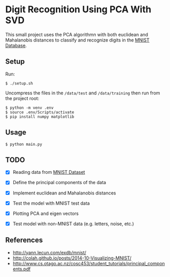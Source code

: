 # Digit Recognition Using PCA With SVD

This small project uses the PCA algorithmn with both euclidean and Mahalanobis distances to classify and recognize digits in the [MNIST Database](http://yann.lecun.com/exdb/mnist/).

## Setup
Run:
```console
$ ./setup.sh
```
Uncompress the files in the `/data/test` and `/data/training` then run from the project root:
```console
$ python -m venv .env
$ source .env/Scripts/activate
$ pip install numpy matplotlib
```

## Usage
```console
$ python main.py
```
## TODO
- [x] Reading data from [MNIST Dataset](http://yann.lecun.com/exdb/mnist/)
- [x] Define the principal components of the data
- [x] Implement euclidean and Mahalanobis distances
- [x] Test the model with MNIST test data
- [x] Plotting PCA and eigen vectors
- [x] Test model with non-MNIST data (e.g. letters, noise, etc.)


## References
- http://yann.lecun.com/exdb/mnist/
- http://colah.github.io/posts/2014-10-Visualizing-MNIST/
- http://www.cs.otago.ac.nz/cosc453/student_tutorials/principal_components.pdf